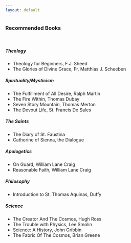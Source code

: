 ```yaml
---
layout: default
---
```


### Recommended Books

&nbsp;

##### Theology
- Theology for Beginners, F.J. Sheed
- The Glories of Divine Grace, Fr. Matthias J. Scheeben

##### Spirituality/Mysticism
- The Fulfillment of All Desire, Ralph Martin
- The Fire Within, Thomas Dubay
- Seven Story Mountain, Thomas Merton
- The Devout Life, St. Francis De Sales

##### The Saints
- The Diary of St. Faustina
- Catherine of Sienna, the Dialogue

##### Apologetics
- On Guard, William Lane Craig
- Reasonable Faith, William Lane Craig

##### Philosophy
- Introduction to St. Thomas Aquinas, Duffy

##### Science
- The Creator And The Cosmos, Hugh Ross
- The Trouble with Physics, Lee Smolin
- Science: A History, John Gribbin
- The Fabric Of The Cosmos, Brian Greene
